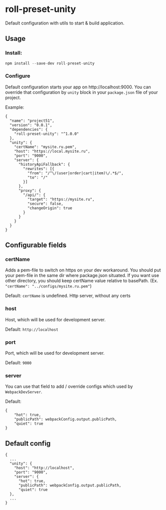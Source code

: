 # roll-preset-unity

Default configuration with utils to start & build application.

## Usage

### Install:

```js
npm install --save-dev roll-preset-unity
```

### Configure

Default configuration starts your app on http://localhost:9000.
You can override that configuration by `unity` block in your `package.json` file of your project.

Example:
```
{
  "name": "project51",
  "version": "0.0.1",
  "dependencies": {
    "roll-preset-unity": "^1.0.0"
  },
  "unity": {
    "certName": "mysite.ru.pem", 
    "host": "https://local.mysite.ru",
    "port": "9000",
    "server": {
      "historyApiFallback": {
        "rewrites": [{
          "from": "/^\/(user|order|cart|item)\/.*$/",
          "to": "/"
        }]
      },
      "proxy": {
        "/api/": {
          "target": "https://mysite.ru",
          "secure": false,
          "changeOrigin": true
        }
      }
    }
  }
}
```

## Configurable fields

### certName
Adds a pem-file to switch on https on your dev workaround.
You should put your pem-file in the same dir where package.json situated. If you want use other directory, you should keep certName value relative to basePath.
(Ex. `"certName": "../configs/mysite.ru.pem"`)

Default: `certName` is undefined. Http server, without any certs

### host
Host, which will be used for development server.

Default: `http://localhost`

### port
Port, which will be used for development server.

Default: `9000`

### server
You can use that field to add / override configs which used by `WebpackDevServer`.

Default: 
```
{
    "hot": true,
    "publicPath": webpackConfig.output.publicPath,
    "quiet": true
}
```

## Default config 

```
{
  ...
  "unity": {
    "host": "http://localhost",
    "port": "9000",
    "server": {
      "hot": true,
      "publicPath": webpackConfig.output.publicPath,
      "quiet": true
  },
  ...
}
```